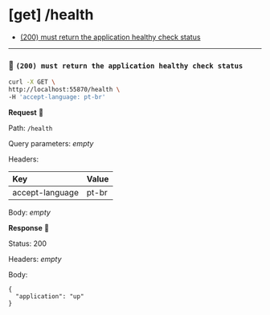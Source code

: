 # [get] /health

* [(200) must return the application healthy check status](#f8aae7dace)

---

### :chicken: `(200) must return the application healthy check status` <a name="f8aae7dace"></a>

```sh
curl -X GET \
http://localhost:55870/health \
-H 'accept-language: pt-br'
```

**Request** :egg:

Path: `/health`

Query parameters: _empty_

Headers: 

| Key | Value |
| :--- | :--- |
| accept-language | pt-br |

Body: _empty_

**Response** :hatching_chick:

Status: 200

Headers: _empty_

Body: 

```
{
  "application": "up"
}
```
